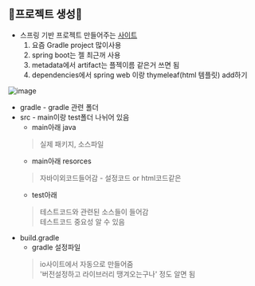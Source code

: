 ## 🌟프로젝트 생성🌟

* 스프링 기반 프로젝트 만들어주는 [사이트](https://start.spring.io/)  
    1. 요즘 Gradle project 많이사용  
    2. spring boot는 젤 최근꺼 사용  
    3. metadata에서 artifact는 플젝이름 같은거 쓰면 됨  
    4. dependencies에서 spring web 이랑 thymeleaf(html 템플릿) add하기  

![image](https://user-images.githubusercontent.com/77817094/172542397-388cea84-6d91-450e-9e9c-9e0e56d194c5.png)  
* gradle - gradle 관련 폴더  
* src - main이랑 test폴더 나뉘어 있음  
    * main아래 java 
    > 실제 패키지, 소스파일  
    * main아래 resorces 
    > 자바이외코드들어감 - 설정코드 or html코드같은
    * test아래 
    > 테스트코드와 관련된 소스들이 들어감  
    > 테스트코드 중요성 알 수 있음
* build.gradle  
    * gradle 설정파일 
    > io사이트에서 자동으로 만들어줌  
    > '버전설정하고 라이브러리 땡겨오는구나' 정도 알면 됨
